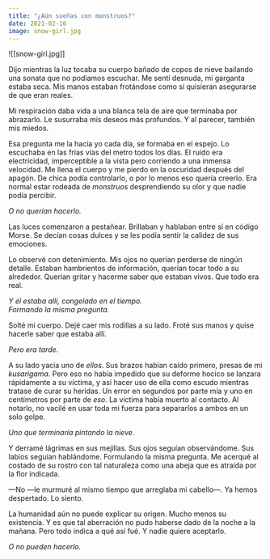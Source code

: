 ```yaml
---
title: "¿Aún sueñas con monstruos?"
date: 2021-02-16
image: snow-girl.jpg
---
```


![[snow-girl.jpg]]

Dijo mientras la luz tocaba su cuerpo bañado de copos de nieve bailando una sonata que no podíamos escuchar. Me sentí desnuda, mi garganta estaba seca. Mis manos estaban frotándose como si quisieran asegurarse de que eran reales.

Mi respiración daba vida a una blanca tela de aire que terminaba por abrazarlo. Le susurraba mis deseos más profundos. Y al parecer, también mis miedos.

Esa pregunta me la hacía yo cada día, se formaba en el espejo. Lo escuchaba en las frías vías del metro todos los días. El ruido era electricidad, imperceptible a la vista pero corriendo a una inmensa velocidad. Me llena el cuerpo y me pierdo en la oscuridad después del apagón. De chica podía controlarlo, o por lo menos eso quería creerlo. Era normal estar rodeada de *monstruos* desprendiendo su olor y que nadie podía percibir.

*O no querían hacerlo.*

Las luces comenzaron a pestañear. Brillaban y hablaban entre sí en código Morse. Se decían cosas dulces y se les podía sentir la calidez de sus emociones.

Lo observé con detenimiento. Mis ojos no querían perderse de ningún detalle. Estaban hambrientos de información, querían tocar todo a su alrededor. Querían gritar y hacerme saber que estaban vivos. Que todo era real.

*Y él estaba allí, congelado en el tiempo.* <br>
*Formando la misma pregunta.*

Solté mi cuerpo. Dejé caer mis rodillas a su lado. Froté sus manos y quise hacerle saber que estaba allí. 

*Pero era tarde.*

A su lado yacía uno de *ellos*. Sus brazos habían caído primero, presas de mi *kusarigama*. Pero eso no había impedido que su deforme hocico se lanzara rápidamente a su víctima, y así hacer uso de ella como escudo mientras tratase de curar su heridas. Un error en segundos por parte mía y uno en centímetros por parte de *eso*. La víctima había muerto al contacto. Al notarlo, no vacilé en usar toda mi fuerza para separarlos a ambos en un solo golpe.

*Uno que terminaría pintando la nieve.*

Y derramé lágrimas en sus mejillas. Sus ojos seguían observándome. Sus labios seguían hablándome. Formulando la misma pregunta. Me acerqué al costado de su rostro con tal naturaleza como una abeja que es atraída por la flor indicada.

—No —le murmuré al mismo tiempo que arreglaba mi cabello—. Ya hemos despertado. Lo siento. 

La humanidad aún no puede explicar su origen. Mucho menos su existencia. Y es que tal aberración no pudo haberse dado de la noche a la mañana. Pero todo indica a qué así fué. Y nadie quiere aceptarlo.

*O no pueden hacerlo.*